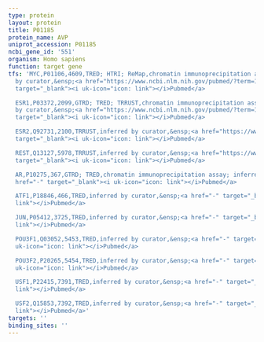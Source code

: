 ```yaml
---
type: protein
layout: protein
title: P01185
protein_name: AVP
uniprot_accession: P01185
ncbi_gene_id: '551'
organism: Homo sapiens
function: target gene
tfs: 'MYC,P01106,4609,TRED; HTRI; ReMap,chromatin immunoprecipitation assay; inferred
  by curator,&ensp;<a href="https://www.ncbi.nlm.nih.gov/pubmed/?term=12695333%5Buid%5D"
  target="_blank"><i uk-icon="icon: link"></i>Pubmed</a>

  ESR1,P03372,2099,GTRD; TRED; TRRUST,chromatin immunoprecipitation assay; inferred
  by curator,&ensp;<a href="https://www.ncbi.nlm.nih.gov/pubmed/?term=11089536%5Buid%5D"
  target="_blank"><i uk-icon="icon: link"></i>Pubmed</a>

  ESR2,Q92731,2100,TRRUST,inferred by curator,&ensp;<a href="https://www.ncbi.nlm.nih.gov/pubmed/?term=11089536%5Buid%5D"
  target="_blank"><i uk-icon="icon: link"></i>Pubmed</a>

  REST,Q13127,5978,TRRUST,inferred by curator,&ensp;<a href="https://www.ncbi.nlm.nih.gov/pubmed/?term=12220737%5Buid%5D"
  target="_blank"><i uk-icon="icon: link"></i>Pubmed</a>

  AR,P10275,367,GTRD; TRED,chromatin immunoprecipitation assay; inferred by curator,&ensp;<a
  href="-" target="_blank"><i uk-icon="icon: link"></i>Pubmed</a>

  ATF1,P18846,466,TRED,inferred by curator,&ensp;<a href="-" target="_blank"><i uk-icon="icon:
  link"></i>Pubmed</a>

  JUN,P05412,3725,TRED,inferred by curator,&ensp;<a href="-" target="_blank"><i uk-icon="icon:
  link"></i>Pubmed</a>

  POU3F1,Q03052,5453,TRED,inferred by curator,&ensp;<a href="-" target="_blank"><i
  uk-icon="icon: link"></i>Pubmed</a>

  POU3F2,P20265,5454,TRED,inferred by curator,&ensp;<a href="-" target="_blank"><i
  uk-icon="icon: link"></i>Pubmed</a>

  USF1,P22415,7391,TRED,inferred by curator,&ensp;<a href="-" target="_blank"><i uk-icon="icon:
  link"></i>Pubmed</a>

  USF2,Q15853,7392,TRED,inferred by curator,&ensp;<a href="-" target="_blank"><i uk-icon="icon:
  link"></i>Pubmed</a>'
targets: ''
binding_sites: ''
---
```

